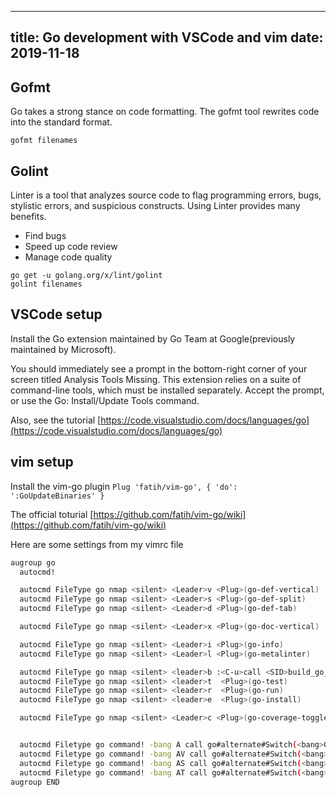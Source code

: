  ---
title: Go development with VSCode and vim 
date: 2019-11-18
---

## Gofmt
Go takes a strong stance on code formatting. The gofmt tool rewrites code into the standard format.

```
gofmt filenames
```

## Golint

Linter is a tool that analyzes source code to flag programming errors, bugs, stylistic errors, and suspicious constructs.
Using Linter provides many benefits.
- Find bugs
- Speed up code review
- Manage code quality


```
go get -u golang.org/x/lint/golint
golint filenames
```

## VSCode setup

Install the Go extension maintained by Go Team at Google(previously maintained by Microsoft).

You should immediately see a prompt in the bottom-right corner of your screen titled Analysis Tools Missing. This extension relies on a suite of command-line tools, which must be installed separately. Accept the prompt, or use the Go: Install/Update Tools command.

Also, see the tutorial [https://code.visualstudio.com/docs/languages/go](https://code.visualstudio.com/docs/languages/go)

## vim setup

Install the vim-go plugin
`Plug 'fatih/vim-go', { 'do': ':GoUpdateBinaries' }`

The official toturial [https://github.com/fatih/vim-go/wiki](https://github.com/fatih/vim-go/wiki)

Here are some settings from my vimrc file
```bash
augroup go
  autocmd!

  autocmd FileType go nmap <silent> <Leader>v <Plug>(go-def-vertical)
  autocmd FileType go nmap <silent> <Leader>s <Plug>(go-def-split)
  autocmd FileType go nmap <silent> <Leader>d <Plug>(go-def-tab)

  autocmd FileType go nmap <silent> <Leader>x <Plug>(go-doc-vertical)

  autocmd FileType go nmap <silent> <Leader>i <Plug>(go-info)
  autocmd FileType go nmap <silent> <Leader>l <Plug>(go-metalinter)

  autocmd FileType go nmap <silent> <leader>b :<C-u>call <SID>build_go_files()<CR>
  autocmd FileType go nmap <silent> <leader>t  <Plug>(go-test)
  autocmd FileType go nmap <silent> <leader>r  <Plug>(go-run)
  autocmd FileType go nmap <silent> <leader>e  <Plug>(go-install)

  autocmd FileType go nmap <silent> <Leader>c <Plug>(go-coverage-toggle)


  autocmd Filetype go command! -bang A call go#alternate#Switch(<bang>0, 'edit')
  autocmd Filetype go command! -bang AV call go#alternate#Switch(<bang>0, 'vsplit')
  autocmd Filetype go command! -bang AS call go#alternate#Switch(<bang>0, 'split')
  autocmd Filetype go command! -bang AT call go#alternate#Switch(<bang>0, 'tabe')
augroup END
```

